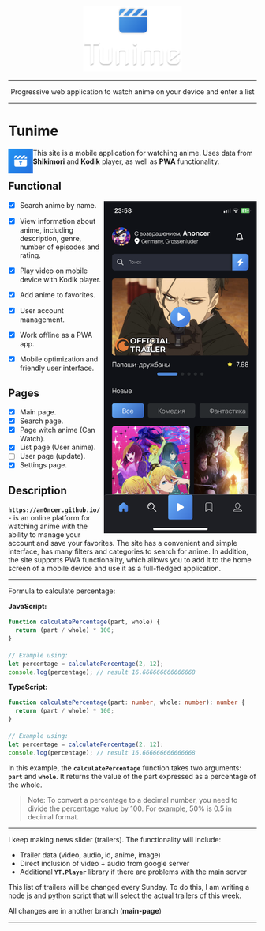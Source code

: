 <p align="center"><img src="https://github.com/AN0NCER/resources/raw/main/github-logo.png" width="200px" /></p>

______

<p align="center">Progressive web application to watch anime on your device and enter a list</p>

___

# Tunime

<img src="icon-512x512.png" align="left" width="50" />

This site is a mobile application for watching anime. Uses data from **Shikimori** and **Kodik** player, as well as **PWA** functionality.

## Functional

<img src="https://raw.githubusercontent.com/AN0NCER/resources/main/screenshot_1.PNG" align="right" width="310">

- [X] Search anime by name.
- [X] View information about anime, including description, genre, number of episodes and rating.
- [X] Play video on mobile device with Kodik player.
- [X] Add anime to favorites.
- [X] User account management.
- [X] Work offline as a PWA app.
- [X] Mobile optimization and friendly user interface.


## Pages

- [X] Main page.
- [X] Search page.
- [X] Page witch anime (Can Watch).
- [X] List page (User anime).
- [ ] User page (update).
- [X] Settings page.

## Description

**`https://an0ncer.github.io/`** - is an online platform for watching anime with the ability to manage your account and save your favorites. The site has a convenient and simple interface, has many filters and categories to search for anime. In addition, the site supports PWA functionality, which allows you to add it to the home screen of a mobile device and use it as a full-fledged application.

___

Formula to calculate percentage:

**JavaScript:**
```js
function calculatePercentage(part, whole) {
  return (part / whole) * 100;
}

// Example using:
let percentage = calculatePercentage(2, 12);
console.log(percentage); // result 16.666666666666668
```

**TypeScript:**
```ts
function calculatePercentage(part: number, whole: number): number {
  return (part / whole) * 100;
}

// Example using:
let percentage = calculatePercentage(2, 12);
console.log(percentage); // result 16.666666666666668
```

In this example, the **`calculatePercentage`** function takes two arguments: **`part`** and **`whole`**. It returns the value of the part expressed as a percentage of the whole.

>Note: To convert a percentage to a decimal number, you need to divide the percentage value by 100. For example, 50% is 0.5 in decimal format.

___

I keep making news slider (trailers). The functionality will include:

- Trailer data (video, audio, id, anime, image)
- Direct inclusion of video + audio from google server
- Additional **`YT.Player`** library if there are problems with the main server

This list of trailers will be changed every Sunday. To do this, I am writing a node js and python script that will select the actual trailers of this week.

All changes are in another branch (**main-page**)
___